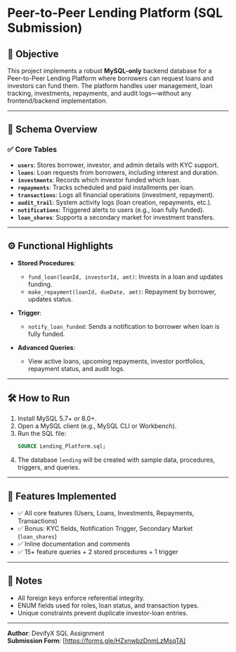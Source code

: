 
# Peer-to-Peer Lending Platform (SQL Submission)

## 📌 Objective
This project implements a robust **MySQL-only** backend database for a Peer-to-Peer Lending Platform where borrowers can request loans and investors can fund them. The platform handles user management, loan tracking, investments, repayments, and audit logs—without any frontend/backend implementation.

---

## 🧱 Schema Overview

### ✅ Core Tables
- **`users`**: Stores borrower, investor, and admin details with KYC support.
- **`loans`**: Loan requests from borrowers, including interest and duration.
- **`investments`**: Records which investor funded which loan.
- **`repayments`**: Tracks scheduled and paid installments per loan.
- **`transactions`**: Logs all financial operations (investment, repayment).
- **`audit_trail`**: System activity logs (loan creation, repayments, etc.).
- **`notifications`**: Triggered alerts to users (e.g., loan fully funded).
- **`loan_shares`**: Supports a secondary market for investment transfers.

---

## ⚙️ Functional Highlights

- **Stored Procedures**:
  - `fund_loan(loanId, investorId, amt)`: Invests in a loan and updates funding.
  - `make_repayment(loanId, dueDate, amt)`: Repayment by borrower, updates status.

- **Trigger**:
  - `notify_loan_funded`: Sends a notification to borrower when loan is fully funded.

- **Advanced Queries**:
  - View active loans, upcoming repayments, investor portfolios, repayment status, and audit logs.

---

## 🛠️ How to Run

1. Install MySQL 5.7+ or 8.0+.
2. Open a MySQL client (e.g., MySQL CLI or Workbench).
3. Run the SQL file:
   ```sql
   SOURCE Lending_Platform.sql;
   ```
4. The database `lending` will be created with sample data, procedures, triggers, and queries.

---

## 🎯 Features Implemented

- ✅ All core features (Users, Loans, Investments, Repayments, Transactions)
- ✅ Bonus: KYC fields, Notification Trigger, Secondary Market (`loan_shares`)
- ✅ Inline documentation and comments
- ✅ 15+ feature queries + 2 stored procedures + 1 trigger

---

## 📄 Notes

- All foreign keys enforce referential integrity.
- ENUM fields used for roles, loan status, and transaction types.
- Unique constraints prevent duplicate investor-loan entries.

---

**Author**: DevifyX SQL Assignment  
**Submission Form**: [https://forms.gle/HZxnwbzDnmLzMsqTA]
